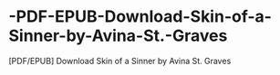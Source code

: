 # -PDF-EPUB-Download-Skin-of-a-Sinner-by-Avina-St.-Graves
[PDF/EPUB] Download Skin of a Sinner by Avina St. Graves
